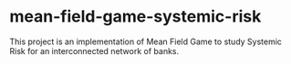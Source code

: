 # mean-field-game-systemic-risk
This project is an implementation of Mean Field Game to study Systemic Risk for an interconnected network of banks.
